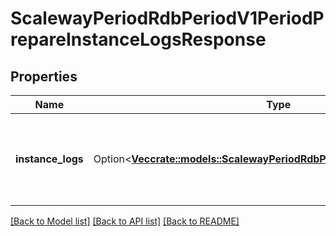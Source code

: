 # ScalewayPeriodRdbPeriodV1PeriodPrepareInstanceLogsResponse

## Properties

Name | Type | Description | Notes
------------ | ------------- | ------------- | -------------
**instance_logs** | Option<[**Vec<crate::models::ScalewayPeriodRdbPeriodV1PeriodInstanceLog>**](scaleway.rdb.v1.InstanceLog.md)> | Instance logs for a given instance between a start and an end date | [optional]

[[Back to Model list]](../README.md#documentation-for-models) [[Back to API list]](../README.md#documentation-for-api-endpoints) [[Back to README]](../README.md)


